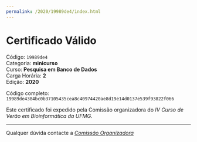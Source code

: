```yaml
---
permalink: /2020/19989de4/index.html
---
```


# Certificado Válido

Código: `19989de4`<br>
Categoria: **minicurso**<br>
Curso: **Pesquisa em Banco de Dados**<br>
Carga Horária: **2**<br>
Edição: **2020**<br>


Código completo: `19989de4384bc0b37105435cea8c40974420ae8d19e14d0137e539f93822f066`


Este certificado foi expedido pela Comissão organizadora do *IV Curso de Verão em Bioinformática da UFMG*.

----

Qualquer dúvida contacte a [_Comissão Organizadora_](<mailto:cursobioinfoufmg@gmail.com$subject=[Certificados]>)

